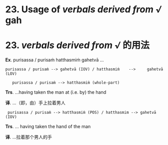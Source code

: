 # **23. Usage of** *verbals derived from √* **gah**
# 23. *verbals derived from √* **的用法** 

    
 **Ex**. purisassa / purisaṁ hatthasmiṁ gahetvā ... 
     
    purisassa / purisaṁ --> gahetvā (IOV) / hatthasmiṁ    -->     gahetvā (LOV) 
      
       purisassa / purisaṁ --> hatthasmiṁ (whole-part) 
       
**Trs**. ...having taken the man at (i.e. by) the hand 

**译**. ...（即，由）手上拉着男人

    
     purisassa / purisaṁ --> hatthasmiṁ (POS) / hatthasmim --> gahetvā (IOV) 
     
 **Trs**. ... having taken the hand of the man

**译**. ...拉着那个男人的手
